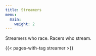 ```yaml
---
title: Streamers
menu:
  main:
    weight: 2
---
```


Streamers who race. Racers who stream. 

{{< pages-with-tag streamer >}}
